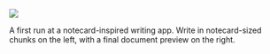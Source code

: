 ![](https://db-feed.s3.amazonaws.com/legacy/Screen_Shot_2019_08_24_at_7_37_55_PM-1566689987844.png)

A first run at a notecard-inspired writing app. Write in notecard-sized chunks on the left, with a final document preview on the right.

